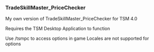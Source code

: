 ### TradeSkillMaster_PriceChecker
My own version of TradeSkillMaster_PriceChecker for TSM 4.0

Requires the TSM Desktop Application to function

Use /tsmpc to access options in game
Locales are not supported for options
